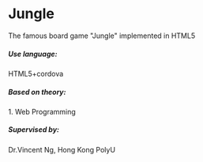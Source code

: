 # Jungle
The famous board game "Jungle" implemented in HTML5
<h5>Use language:</h5>
HTML5+cordova<br>
<h5>Based on theory:</h5>
1. Web Programming<br>

<h5>Supervised by:</h5>
Dr.Vincent Ng, Hong Kong PolyU

